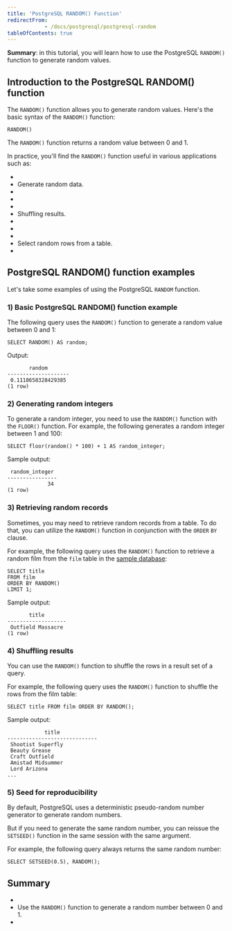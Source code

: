 ```yaml
---
title: 'PostgreSQL RANDOM() Function'
redirectFrom: 
            - /docs/postgresql/postgresql-random
tableOfContents: true
---
```



**Summary**: in this tutorial, you will learn how to use the PostgreSQL `RANDOM()` function to generate random values.





## Introduction to the PostgreSQL RANDOM() function





The `RANDOM()` function allows you to generate random values. Here's the basic syntax of the `RANDOM()` function:





```
RANDOM()
```





The `RANDOM()` function returns a random value between 0 and 1.





In practice, you'll find the `RANDOM()` function useful in various applications such as:





- 
- Generate random data.
- 
-
- 
- Shuffling results.
- 
-
- 
- Select random rows from a table.
- 





## PostgreSQL RANDOM() function examples





Let's take some examples of using the PostgreSQL `RANDOM` function.





### 1) Basic PostgreSQL RANDOM() function example





The following query uses the `RANDOM()` function to generate a random value between 0 and 1:





```
SELECT RANDOM() AS random;
```





Output:





```
       random
--------------------
 0.1118658328429385
(1 row)
```





### 2) Generating random integers





To generate a random integer, you need to use the `RANDOM()` function with the `FLOOR()` function. For example, the following generates a random integer between 1 and 100:





```
SELECT floor(random() * 100) + 1 AS random_integer;
```





Sample output:





```
 random_integer
----------------
             34
(1 row)
```





### 3) Retrieving random records





Sometimes, you may need to retrieve random records from a table. To do that, you can utilize the `RANDOM()` function in conjunction with the `ORDER` `BY` clause.





For example, the following query uses the `RANDOM()` function to retrieve a random film from the `film` table in the [sample database](https://www.postgresqltutorial.com/postgresql-getting-started/postgresql-sample-database/):





```
SELECT title
FROM film
ORDER BY RANDOM()
LIMIT 1;
```





Sample output:





```
       title
-------------------
 Outfield Massacre
(1 row)
```





### 4) Shuffling results





You can use the `RANDOM()` function to shuffle the rows in a result set of a query.





For example, the following query uses the `RANDOM()` function to shuffle the rows from the film table:





```
SELECT title FROM film ORDER BY RANDOM();
```





Sample output:





```
            title
-----------------------------
 Shootist Superfly
 Beauty Grease
 Craft Outfield
 Amistad Midsummer
 Lord Arizona
...
```





### 5) Seed for reproducibility





By default, PostgreSQL uses a deterministic pseudo-random number generator to generate random numbers.





But if you need to generate the same random number, you can reissue the `SETSEED()` function in the same session with the same argument.





For example, the following query always returns the same random number:





```
SELECT SETSEED(0.5), RANDOM();
```





## Summary





- 
- Use the `RANDOM()` function to generate a random number between 0 and 1.
- 


